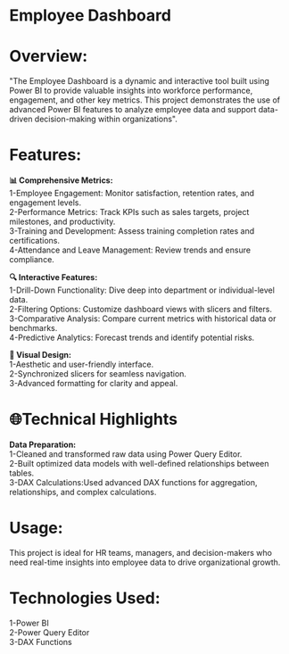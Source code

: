 # Employee Dashboard

# Overview:
"The Employee Dashboard is a dynamic and interactive tool built using Power BI to provide valuable insights into workforce performance, engagement, and other key metrics. This project demonstrates the use of advanced Power BI features to analyze employee data and support data-driven decision-making within organizations".

# Features:

**📊 Comprehensive Metrics:**  
1-Employee Engagement: Monitor satisfaction, retention rates, and engagement levels.  
2-Performance Metrics: Track KPIs such as sales targets, project milestones, and productivity.   
3-Training and Development: Assess training completion rates and certifications.  
4-Attendance and Leave Management: Review trends and ensure compliance. 

**🔍 Interactive Features:**  
1-Drill-Down Functionality: Dive deep into department or individual-level data.  
2-Filtering Options: Customize dashboard views with slicers and filters.  
3-Comparative Analysis: Compare current metrics with historical data or benchmarks.  
4-Predictive Analytics: Forecast trends and identify potential risks.

**🎨 Visual Design:**  
1-Aesthetic and user-friendly interface.  
2-Synchronized slicers for seamless navigation.  
3-Advanced formatting for clarity and appeal.

# 🌐Technical Highlights

**Data Preparation:**  
1-Cleaned and transformed raw data using Power Query Editor.  
2-Built optimized data models with well-defined relationships between tables.  
3-DAX Calculations:Used advanced DAX functions for aggregation, relationships, and complex calculations. 

 # Usage:
This project is ideal for HR teams, managers, and decision-makers who need real-time insights into employee data to drive organizational growth.

# Technologies Used:
1-Power BI  
2-Power Query Editor  
3-DAX Functions
